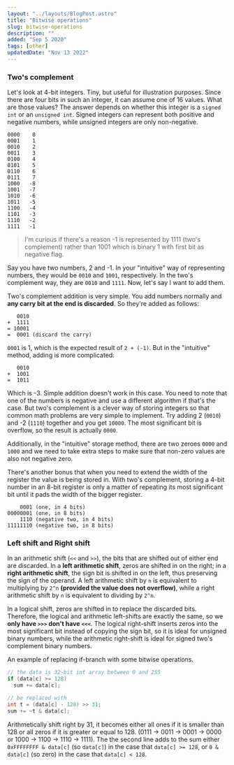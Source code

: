 ```yaml
---
layout: "../layouts/BlogPost.astro"
title: "Bitwise operations"
slug: bitwise-operations
description: ""
added: "Sep 5 2020"
tags: [other]
updatedDate: "Nov 13 2022"
---
```


### Two's complement
Let's look at 4-bit integers. Tiny, but useful for illustration purposes. Since there are four bits in such an integer, it can assume one of 16 values. What are those values? The answer depends on whether this integer is a `signed int` or an `unsigned int`. Signed integers can represent both positive and negative numbers, while unsigned integers are only non-negative.

```
0000    0
0001    1
0010    2
0011    3
0100    4
0101    5
0110    6
0111    7
1000   -8
1001   -7
1010   -6
1011   -5
1100   -4
1101   -3
1110   -2
1111   -1
```

> I'm curious if there's a reason -1 is represented by 1111 (two's complement) rather than 1001 which is binary 1 with first bit as negative flag.

Say you have two numbers, 2 and -1. In your "intuitive" way of representing numbers, they would be `0010` and `1001`, respectively. In the two's complement way, they are `0010` and `1111`. Now, let's say I want to add them.

Two's complement addition is very simple. You add numbers normally and **any carry bit at the end is discarded**. So they're added as follows:

```
   0010
+  1111
= 10001
=  0001 (discard the carry)
```

`0001` is 1, which is the expected result of `2 + (-1)`. But in the "intuitive" method, adding is more complicated:

```
   0010
+  1001
=  1011
```

Which is -3. Simple addition doesn't work in this case. You need to note that one of the numbers is negative and use a different algorithm if that's the case. But two's complement is a clever way of storing integers so that common math problems are very simple to implement. Try adding 2 (`0010`) and -2 (`1110`) together and you get `10000`. The most significant bit is overflow, so the result is actually `0000`.

Additionally, in the "intuitive" storage method, there are two zeroes `0000` and `1000` and we need to take extra steps to make sure that non-zero values are also not negative zero.

There's another bonus that when you need to extend the width of the register the value is being stored in. With two's complement, storing a 4-bit number in an 8-bit register is only a matter of repeating its most significant bit until it pads the width of the bigger register.

```
    0001 (one, in 4 bits)
00000001 (one, in 8 bits)
    1110 (negative two, in 4 bits)
11111110 (negative two, in 8 bits)
```

### Left shift and Right shift
In an arithmetic shift (`<<` and `>>`), the bits that are shifted out of either end are discarded. In a **left arithmetic shift**, zeros are shifted in on the right; in a **right arithmetic shift**, the sign bit is shifted in on the left, thus preserving the sign of the operand. A left arithmetic shift by `n` is equivalent to multiplying by `2^n` **(provided the value does not overflow)**, while a right arithmetic shift by `n` is equivalent to dividing by `2^n`.

In a logical shift, zeros are shifted in to replace the discarded bits. Therefore, the logical and arithmetic left-shifts are exactly the same, so we **only have `>>>` don't have `<<<`**. The logical right-shift inserts zeros into the most significant bit instead of copying the sign bit, so it is ideal for unsigned binary numbers, while the arithmetic right-shift is ideal for signed two's complement binary numbers.

An example of replacing if-branch with some bitwise operations.
```java
// the data is 32-bit int array between 0 and 255
if (data[c] >= 128)
  sum += data[c];

// be replaced with
int t = (data[c] - 128) >> 31;
sum += ~t & data[c];
```

Arithmetically shift right by 31, it becomes either all ones if it is smaller than 128 or all zeros if it is greater or equal to 128. (0111 -> 0011 -> 0001 -> 0000 or 1000 -> 1100 -> 1110 -> 1111). The the second line adds to the sum either `0xFFFFFFFF & data[c]` (so `data[c]`) in the case that `data[c] >= 128`, or `0 & data[c]` (so zero) in the case that `data[c] < 128`.
